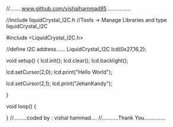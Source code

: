 
//........www.github.com/vishalhammad95................

//include liquidCrystal_I2C.h 
//Tools -> Manage Libraries and type liquidCrystal_I2C

#include <LiquidCrystal_I2C.h>

//define I2C address......
LiquidCrystal_I2C lcd(0x27,16,2);


void setup() {
  lcd.init();
  lcd.clear();
  lcd.backlight();

  lcd.setCursor(2,0);
  lcd.print("Hello World");

  lcd.setCursor(2,1);
  lcd.print("JehanKandy");

}

void loop() {


}
//.........coded by : vishal hammad....
//...........Thank You..............
